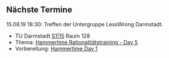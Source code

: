 ## Nächste Termine

 15.08.19 18:30:
Treffen der Untergruppe LessWrong Darmstadt.

 * TU Darmstadt [S1|15](https://www.tu-darmstadt.de/universitaet/campus/stadtmitte_3/index.de.jsp) Raum 128
 * Thema: [Hammertime Rationalitätstraining - Day 5](https://www.lesswrong.com/s/qRxTKm7DAftSuTGvj/p/c5wFM7KJLtuMnLFsH)
 * Vorbereitung: [Hammertime Day 1](https://www.lesswrong.com/s/qRxTKm7DAftSuTGvj/p/rFjhz5Ks685xHbMXW)
